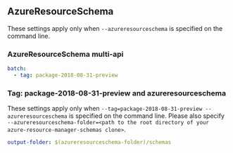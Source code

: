 ## AzureResourceSchema

These settings apply only when `--azureresourceschema` is specified on the command line.

### AzureResourceSchema multi-api

``` yaml $(azureresourceschema) && $(multiapi)
batch:
  - tag: package-2018-08-31-preview
```

### Tag: package-2018-08-31-preview and azureresourceschema

These settings apply only when `--tag=package-2018-08-31-preview --azureresourceschema` is specified on the command line.
Please also specify `--azureresourceschema-folder=<path to the root directory of your azure-resource-manager-schemas clone>`.

``` yaml $(tag) == 'package-2018-08-31-preview' && $(azureresourceschema)
output-folder: $(azureresourceschema-folder)/schemas
```

